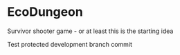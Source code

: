# EcoDungeon
Survivor shooter game - or at least this is the starting idea

Test protected development branch commit
